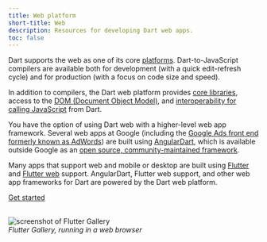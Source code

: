 ```yaml
---
title: Web platform
short-title: Web
description: Resources for developing Dart web apps.
toc: false
---
```


Dart supports the web as one of its core [platforms](/overview#platform).
Dart-to-JavaScript compilers are available both for development
(with a quick edit-refresh cycle)
and for production
(with a focus on code size and speed).

In addition to compilers,
the Dart web platform provides [core libraries][],
access to the [DOM (Document Object Model)][DOM],
and [interoperability for calling JavaScript][interop] from Dart.

You have the option of using Dart web with a higher-level web app framework.
Several web apps at Google
(including the [Google Ads front end formerly known as AdWords][AdWords])
are built using [AngularDart][],
which is available outside Google as an
[open source, community-maintained framework][AD community].

Many apps that support web and mobile or desktop are built
using [Flutter][] and [Flutter web][] support.
AngularDart,
Flutter web support,
and other web app frameworks for Dart are powered by the Dart web platform.

<p class="text-center">
  <a href="/tutorials/web/get-started" class="btn btn-primary btn-lg">Get started</a>
</p>

<p class="text-center">
  <br>
  <img src="{% asset flutter-gallery.jpg @path %}"
    alt="screenshot of Flutter Gallery">
  <br>
  <em>Flutter Gallery, running in a web browser</em>
</p>

[AdWords]: {{site.news}}/2016/03/the-new-adwords-ui-uses-dart-we-asked.html
[AngularDart]: {{site.angulardart}}
[AD community]: https://groups.google.com/a/dartlang.org/g/announce/c/Kz84KNBcf3U
[core libraries]: /guides/libraries#web-platform-libraries
[DOM]: /tutorials/web/low-level-html/connect-dart-html
[Flutter]: {{site.flutter}}
[Flutter web]: {{site.flutter}}/web
[interop]: /web/js-interop
